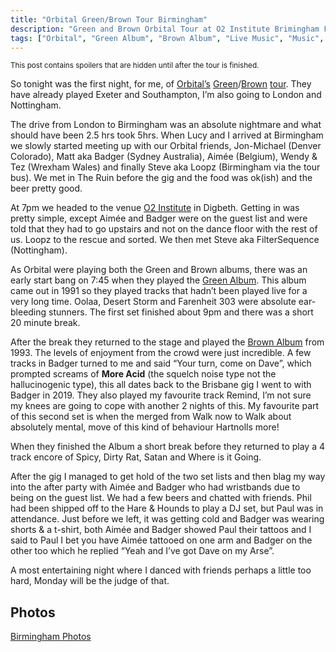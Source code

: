 ```yaml
---
title: "Orbital Green/Brown Tour Birmingham"
description: "Green and Brown Orbital Tour at O2 Institute Brimingham Friday 26 April 2024"
tags: ["Orbital", "Green Album", "Brown Album", "Live Music", "Music", "Gigs", "Birmingham", "O2 Institute", "Digbeth"]
---
```


<small>This post contains spoilers that are hidden until after the tour is finished.</small>

So tonight was the first night, for me, of [Orbital’s](https://orbitalofficial.com/) [Green](https://album.link/gb/i/1313447481)/[Brown](https://album.link/gb/i/1320062319) [tour](https://orbitalofficial.com/2023/10/13/the-green-album-live-2024/). They have already played Exeter and Southampton, I’m also going to London and Nottingham.

The drive from London to Birmingham was an absolute nightmare and what should have been 2.5 hrs took 5hrs. When Lucy and I arrived at Birmingham we slowly started meeting up with our Orbital friends, Jon-Michael (Denver Colorado), Matt aka Badger (Sydney Australia), Aimée (Belgium), Wendy & Tez (Wrexham Wales) and finally Steve aka Loopz (Birmingham via the tour bus). We met in The Ruin before the gig and the food was ok(ish) and the beer pretty good.

At 7pm we headed to the venue [O2 Institute](https://en.wikipedia.org/wiki/Digbeth_Institute) in Digbeth. Getting in was pretty simple, except Aimée and Badger were on the guest list and were told that they had to go upstairs and not on the dance floor with the rest of us. Loopz to the rescue and sorted. We then met Steve aka FilterSequence (Nottingham).

As Orbital were playing both the Green and Brown albums, there was an early start bang on 7:45 when they played the [Green Album](https://en.wikipedia.org/wiki/Orbital_(1991_album)). This album came out in 1991 so they played tracks that hadn’t been played live for a very long time. <span class=spoilers>Oolaa</span>, <span class= spoilers>Desert Storm</span> and <span class= spoilers>Farenheit 303</span> were absolute ear-bleeding stunners. The first set finished about 9pm and there was a short 20 minute break.

After the break they returned to the stage and played the [Brown Album](https://en.wikipedia.org/wiki/Orbital_(1993_album)) from 1993. The levels of enjoyment from the crowd were just incredible. A few tracks in Badger turned to me and said “Your turn, come on Dave”, which prompted screams of **More Acid** (the squelch noise type not the hallucinogenic type), this all dates back to the Brisbane gig I went to with Badger in 2019. They also played my favourite track <span class= spoilers>Remind</span>, I’m not sure my knees are going to cope with another 2 nights of this. My favourite part of this second set is when the merged from <span class= spoilers>Walk now</span> to <span class= spoilers>Walk about</span> absolutely mental, move of this kind of behaviour Hartnolls more!

When they finished the Album a short break before they returned to play a 4 track encore of <span class= spoilers>Spicy</span>, <span class= spoilers>Dirty Rat</span>, <span class= spoilers>Satan</span> and <span class= spoilers>Where is it Going</span>.

After the gig I managed to get hold of the two set lists and then blag my way into the after party with Aimée and Badger who had wristbands due to being on the guest list. We had a few beers and chatted with friends. Phil had been shipped off to the Hare & Hounds to play a DJ set, but Paul was in attendance. Just before we left, it was getting cold and Badger was wearing shorts & a t-shirt, both Aimée and Badger showed Paul their tattoos and I said to Paul I bet you have Aimée tattooed on one arm and Badger on the other too which he replied “Yeah and I’ve got Dave on my Arse”.

A most entertaining night where I danced with friends perhaps a little too hard, Monday will be the judge of that.

## Photos

[Birmingham Photos](https://www.flickr.com/gp/dletorey/qY6nSP1zb5)
